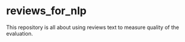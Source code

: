 # reviews_for_nlp
This repository is all about using reviews text to measure quality of the evaluation.
